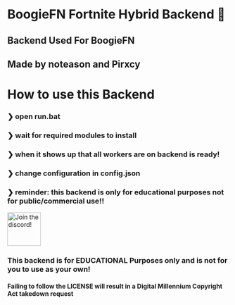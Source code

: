 # BoogieFN Fortnite Hybrid Backend 🥳
## Backend Used For BoogieFN
## Made by noteason and Pirxcy

# How to use this Backend
### ❯ open run.bat
### ❯ wait for required modules to install
### ❯ when it shows up that all workers are on backend is ready!
### ❯ change configuration in config.json
### ❯ reminder: this backend is only for educational purposes not for public/commercial use!!

<a target="_blank" href="discord.gg/HfNfDQnPb6" title="Join our Discord!">
<img draggable="false" src="https://discordapp.com/api/guilds/931381302714855425/widget.png?style=banner2" height="76px" draggable="false" alt="Join the discord!">
</a>

### This backend is for **EDUCATIONAL** Purposes only and is not for you to use as your own!

#### Failing to follow the LICENSE will result in a Digital Millennium Copyright Act takedown request
